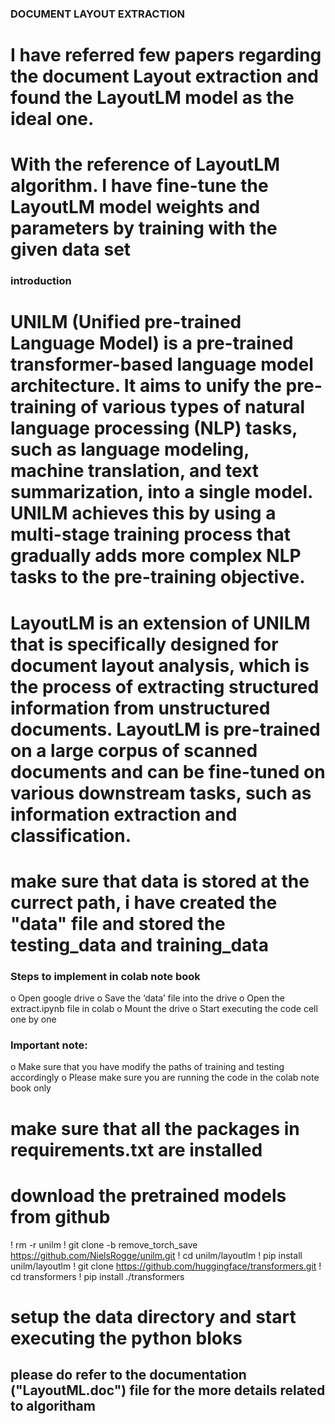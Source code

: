 ### DOCUMENT LAYOUT EXTRACTION
# I have referred few papers regarding the document Layout extraction and found the LayoutLM model as the ideal one.
# With the reference of LayoutLM algorithm. I have fine-tune the LayoutLM model weights and parameters by training with the given data set

### introduction

# UNILM (Unified pre-trained Language Model) is a pre-trained transformer-based language model architecture. It aims to unify the pre-training of various types of natural language processing (NLP) tasks, such as language modeling, machine translation, and text summarization, into a single model. UNILM achieves this by using a multi-stage training process that gradually adds more complex NLP tasks to the pre-training objective.
# LayoutLM is an extension of UNILM that is specifically designed for document layout analysis, which is the process of extracting structured information from unstructured documents. LayoutLM is pre-trained on a large corpus of scanned documents and can be fine-tuned on various downstream tasks, such as information extraction and classification.
# make sure that data is stored at the currect path, i have created the "data" file and stored the testing_data and training_data


### Steps to implement in colab note book
o	Open google drive
o	Save the ‘data’ file into the drive
o	Open the extract.ipynb file in colab
o	Mount the drive 
o	Start executing the code cell one by one
###	Important note:
o	Make sure that you have modify the paths of training and testing accordingly 
o	Please make sure you are running the code in the colab note book only

# make sure that all the packages in requirements.txt are installed
# download the pretrained models from github
! rm -r unilm
! git clone -b remove_torch_save https://github.com/NielsRogge/unilm.git
! cd unilm/layoutlm
! pip install unilm/layoutlm
! git clone https://github.com/huggingface/transformers.git
! cd transformers
! pip install ./transformers

# setup the data directory and start executing the python bloks 

## please do refer to the documentation ("LayoutML.doc") file for the more details related to algoritham